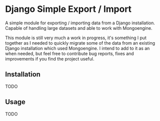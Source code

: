 # Django Simple Export / Import

A simple module for exporting / importing data from a Django installation.  Capable of handling large datasets and able to work with Mongoengine.

This module is still very much a work in progress, it's something I put together as I needed to quickly migrate some of the data from an existing Django installation which used Mongoengine.
I intend to add to it as an when needed, but feel free to contribute bug reports, fixes and improvements if you find the project useful.

## Installation

TODO

## Usage

TODO